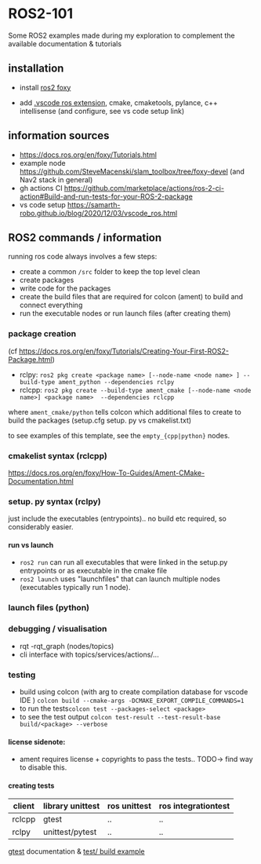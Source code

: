 # ROS2-101
Some ROS2 examples made during my exploration to complement the available documentation &amp; tutorials

## installation
- install [ros2 foxy](https://docs.ros.org/en/foxy/Installation.html)

- add [.vscode ros extension](https://marketplace.visualstudio.com/items?itemName=ms-iot.vscode-ros), cmake, cmaketools, pylance, c++ intellisense (and configure, see vs code setup link)

## information sources
- https://docs.ros.org/en/foxy/Tutorials.html
- example node https://github.com/SteveMacenski/slam_toolbox/tree/foxy-devel (and Nav2 stack in general)
- gh actions CI https://github.com/marketplace/actions/ros-2-ci-action#Build-and-run-tests-for-your-ROS-2-package
- vs code setup https://samarth-robo.github.io/blog/2020/12/03/vscode_ros.html 



## ROS2 commands / information

running ros code always involves a few steps:
- create a common `/src` folder to keep the top level clean
- create packages
- write code for the packages
- create the build files that are required for colcon (ament) to build and connect everything
- run the executable nodes or run launch files (after creating them)



### package creation
 (cf https://docs.ros.org/en/foxy/Tutorials/Creating-Your-First-ROS2-Package.html)
- rclpy: `ros2 pkg create <package name> [--node-name <node name> ] --build-type ament_python --dependencies rclpy`
- rclcpp: `ros2 pkg create --build-type ament_cmake [--node-name <node name>] <package name>  --dependencies rclcpp`

where `ament_cmake/python` tells colcon which additional files to create to build the packages (setup.cfg setup. py vs cmakelist.txt)

to see examples of this template, see the `empty_{cpp|python}` nodes.
### cmakelist syntax (rclcpp)
https://docs.ros.org/en/foxy/How-To-Guides/Ament-CMake-Documentation.html 
### setup. py syntax (rclpy)
just include the executables (entrypoints).. no build etc required, so considerably easier.


#### run vs launch
- `ros2 run` can run all executables that were linked in the setup.py entrypoints or as executable in the cmake file
- `ros2 launch` uses "launchfiles" that can launch multiple nodes (executables typically run 1 node). 

### launch files (python)

### debugging / visualisation
- rqt 
-rqt_graph (nodes/topics)
- cli interface with topics/services/actions/...

### testing
- build using colcon  (with arg to create compilation database for vscode IDE ) `colcon build --cmake-args -DCMAKE_EXPORT_COMPILE_COMMANDS=1`
- to run the tests`colcon test --packages-select <package>`
- to see the test output `colcon test-result --test-result-base build/<package> --verbose`
#### license sidenote:
- ament requires license + copyrights to pass the tests.. TODO-> find way to disable this.
#### creating tests
| client | library unittest | ros unittest | ros integrationtest|
| --- | ---- | --- |---|
| rclcpp| gtest | .. | .. | 
| rclpy | unittest/pytest | ..| .. |


[gtest](https://google.github.io/googletest/quickstart-cmake.html) documentation & [test/ build example](https://github.com/SteveMacenski/slam_toolbox/blob/foxy-devel/CMakeLists.txt)
